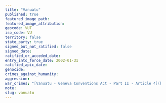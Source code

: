 ```yaml
---
title: "Vanuatu"
published: true
featured_image_path:
featured_image_attribution:
geocode: VUT
iso_code: VU
territory: false
state_party: true
signed_but_not_ratified: false
signed_date:
ratified_or_acceded_date:
entry_into_force_date: 2002-01-31
ratified_apic_date:
genocide:
crimes_against_humanity:
aggression:
war_crimes: "[Vanuatu - Geneva Conventions Act - Part II - Article 4](https://iccdb.hrlc.net/data/doc/839/keyword/145/)"
note:
slug: vanuatu
---
```

